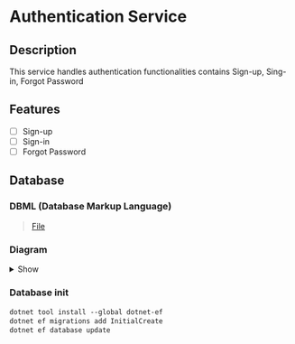 # Authentication Service

## Description

This service handles authentication functionalities contains Sign-up, Sing-in, Forgot Password

## Features

- [ ] Sign-up
- [ ] Sign-in
- [ ] Forgot Password

## Database

### DBML (Database Markup Language)

> [File](./Assets/database.dbml)

### Diagram

<details>
  <summary>Show</summary>

![db-diagram](./Assets/database.svg)
</details>

### Database init

```shell
dotnet tool install --global dotnet-ef
dotnet ef migrations add InitialCreate
dotnet ef database update
```